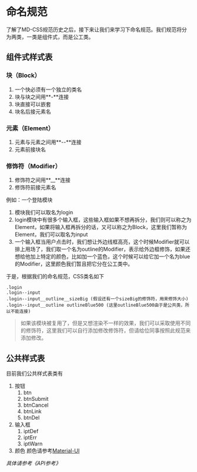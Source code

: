 # 命名规范
了解了MD-CSS规范历史之后，接下来让我们来学习下命名规范。我们规范将分为两类，一类是组件式，而是公工类。
## 组件式样式表 
### 块（Block）
1. 一个快必须有一个独立的类名
2. 块与块之间用**-**连接
3. 块直接可以嵌套
4. 块名后接元素名

### 元素（Element）
1. 元素与元素之间用**--**连接
2. 元素前接块名

### 修饰符（Modifier）
1. 修饰符之间用**__**连接
2. 修饰符前接元素名

例如：一个登陆模块
1. 模块我们可以取名为login
2. login模块中有很多个输入框，这些输入框如果不想再拆分，我们则可以称之为Element，如果将输入框再拆分的话，又可以称之为Block，这里我们暂称为Element，我们可以取名为input
3. 一个输入框当用户点击时，我们想让外边线框高亮，这个时候Modifier就可以排上用场了，我们取一个名为outline的Modifier，表示给外边框修饰，如果还想给他加上特定的颜色，比如加一个蓝色，这个时候可以给它加一个名为blue的Modifier，这里颜色我们暂且把它分在公工类中。

于是，根据我们的命名规范，CSS类名如下

    .login
    .login--input
    .login--input__outline__sizeBig (假设还有一个sizeBig的修饰符，用来修饰大小)
    .login--input__outline outlineBlue500 (这里outlineBlue500由于是公共类，所以不能连接)

> 如果该模块被复用了，但是又想渲染不一样的效果，我们可以采取使用不同的修饰符，这里我们可以自行添加修改修饰符，但请给位同事按照此规范来添加修改。
## 公共样式表 
目前我们公共样式表类有
1. 按钮
    1. btn
    2. btnSubmit
    3. btnCancel
    4. btnLink
    5. btnDel
2. 输入框
    1. iptDef
    2. iptErr
    3. iptWarn
3. 颜色
    颜色请参考[Material-UI](http://www.material-ui.com/#/customization/colors "Material-UI") 


*具体请参考《API参考》*
